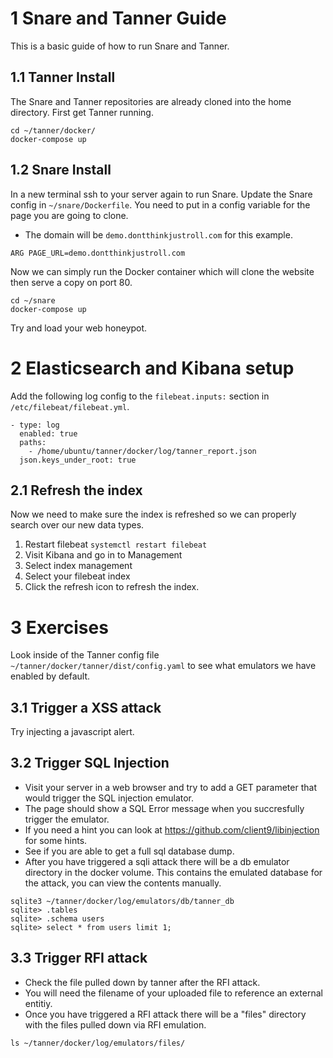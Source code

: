 # 1 Snare and Tanner Guide
This is a basic guide of how to run Snare and Tanner.

## 1.1 Tanner Install
The Snare and Tanner repositories are already cloned into the home directory. First get Tanner running.
```
cd ~/tanner/docker/
docker-compose up
```

## 1.2 Snare Install
In a new terminal ssh to your server again to run Snare. Update the Snare config in `~/snare/Dockerfile`. You need to put in a config variable for the page you are going to clone.
- The domain will be `demo.dontthinkjustroll.com` for this example.
```
ARG PAGE_URL=demo.dontthinkjustroll.com
```

Now we can simply run the Docker container which will clone the website then serve a copy on port 80.
```
cd ~/snare
docker-compose up
```

Try and load your web honeypot.

# 2 Elasticsearch and Kibana setup
Add the following log config to the `filebeat.inputs:` section in `/etc/filebeat/filebeat.yml`.
```
- type: log
  enabled: true
  paths:
    - /home/ubuntu/tanner/docker/log/tanner_report.json
  json.keys_under_root: true
```

## 2.1 Refresh the index
Now we need to make sure the index is refreshed so we can properly search over our new data types.
1. Restart filebeat `systemctl restart filebeat`
2. Visit Kibana and go in to Management
3. Select index management
4. Select your filebeat index
5. Click the refresh icon to refresh the index.

# 3 Exercises
Look inside of the Tanner config file `~/tanner/docker/tanner/dist/config.yaml` to see what emulators we have enabled by default.

## 3.1 Trigger a XSS attack
Try injecting a javascript alert.

## 3.2 Trigger SQL Injection
- Visit your server in a web browser and try to add a GET parameter that would trigger the SQL injection emulator.
- The page should show a SQL Error message when you succresfully trigger the emulator.
- If you need a hint you can look at https://github.com/client9/libinjection for some hints.
- See if you are able to get a full sql database dump.
- After you have triggered a sqli attack there will be a db emulator directory in the docker volume. This contains the emulated database for the attack, you can view the contents manually.

```
sqlite3 ~/tanner/docker/log/emulators/db/tanner_db
sqlite> .tables
sqlite> .schema users
sqlite> select * from users limit 1;
```

## 3.3 Trigger RFI attack
- Check the file pulled down by tanner after the RFI attack.
- You will need the filename of your uploaded file to reference an external entitiy.
- Once you have triggered a RFI attack there will be a "files" directory with the files pulled down via RFI emulation.

```
ls ~/tanner/docker/log/emulators/files/
```

